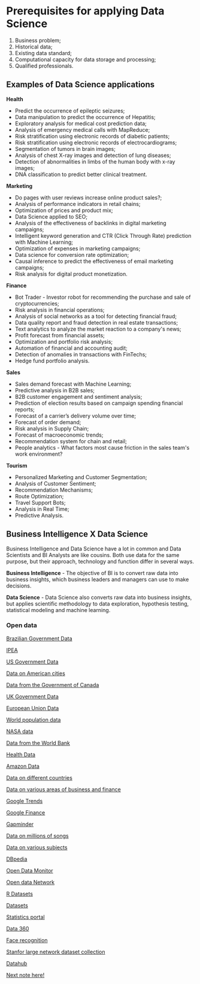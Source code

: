 # Prerequisites for applying Data Science

1. Business problem;
2. Historical data;
3. Existing data standard;
4. Computational capacity for data storage and processing;
5. Qualified professionals.

## Examples of Data Science applications

**Health**

- Predict the occurrence of epileptic seizures;
- Data manipulation to predict the occurrence of Hepatitis;
- Exploratory analysis for medical cost prediction data;
- Analysis of emergency medical calls with MapReduce;
- Risk stratification using electronic records of diabetic patients;
- Risk stratification using electronic records of electrocardiograms;
- Segmentation of tumors in brain images;
- Analysis of chest X-ray images and detection of lung diseases;
- Detection of abnormalities in limbs of the human body with x-ray images;
- DNA classification to predict better clinical treatment.

**Marketing**

- Do pages with user reviews increase online product sales?;
- Analysis of performance indicators in retail chains;
- Optimization of prices and product mix;
- Data Science applied to SEO;
- Analysis of the effectiveness of backlinks in digital marketing campaigns;
- Intelligent keyword generation and CTR (Click Through Rate) prediction with Machine Learning;
- Optimization of expenses in marketing campaigns;
- Data science for conversion rate optimization;
- Causal inference to predict the effectiveness of email marketing campaigns;
- Risk analysis for digital product monetization.

**Finance**

- Bot Trader - Investor robot for recommending the purchase and sale of cryptocurrencies;
- Risk analysis in financial operations;
- Analysis of social networks as a tool for detecting financial fraud;
- Data quality report and fraud detection in real estate transactions;
- Text analytics to analyze the market reaction to a company's news;
- Profit forecast from financial assets;
- Optimization and portfolio risk analysis;
- Automation of financial and accounting audit;
- Detection of anomalies in transactions with FinTechs;
- Hedge fund portfolio analysis.

**Sales**

- Sales demand forecast with Machine Learning;
- Predictive analysis in B2B sales;
- B2B customer engagement and sentiment analysis;
- Prediction of election results based on campaign spending financial reports;
- Forecast of a carrier’s delivery volume over time;
- Forecast of order demand;
- Risk analysis in Supply Chain;
- Forecast of macroeconomic trends;
- Recommendation system for chain and retail;
- People analytics - What factors most cause friction in the sales team's work environment?

**Tourism**

- Personalized Marketing and Customer Segmentation;
- Analysis of Customer Sentiment;
- Recommendation Mechanisms;
- Route Optimization;
- Travel Support Bots;
- Analysis in Real Time;
- Predictive Analysis.

## Business Intelligence X Data Science

Business Intelligence and Data Science have a lot in common and Data Scientists and BI Analysts are like cousins. Both use data for the same purpose, but their approach, technology and function differ in several ways.

**Business Intelligence** - The objective of BI is to convert raw data into business insights, which business leaders and managers can use to make decisions.

**Data Science** - Data Science also converts raw data into business insights, but applies scientific methodology to data exploration, hypothesis testing, statistical modeling and machine learning.

### Open data
[Brazilian Government Data](http://dados.gov.br)

[IPEA](https://www.ipeadata.gov.br)

[US Government Data](http://data.gov)

[Data on American cities](https://datasf.org)

[Data from the Government of Canada](http://open.canada.ca)

[UK Government Data](https://data.gov.uk)

[European Union Data](http://open-data.europa.eu/en/data)

[World population data](http://www.census.gov)

[NASA data](https://data.nasa.gov)

[Data from the World Bank](http://data.worldbank.org)

[Health Data](http://www.healthdata.gov)

[Amazon Data](http://aws.amazon.com/datasets)

[Data on different countries](http://knoema.com)

[Data on various areas of business and finance](https://www.quandl.com)

[Google Trends](https://www.google.com/trends)

[Google Finance](https://www.google.com/finance)

[Gapminder](http://www.gapminder.org/data)

[Data on millions of songs](https://aws.amazon.com/datasets/million-song-dataset)

[Data on various subjects](http://www.freebase.com)

[DBpedia](http://wiki.dbpedia.org)

[Open Data Monitor](http://opendatamonitor.eu)

[Open data Network](http://www.opendatanetwork.com)

[R Datasets](http://www.stats4stem.org/data-sets.html)

[Datasets](http://www.statsci.org/datasets.html)

[Statistics portal](http://www.statista.com)

[Data 360](http://www.data360.org)

[Face recognition](http://www.face-rec.org/databases)

[Stanfor large network dataset collection](http://snap.stanford.edu/data)

[Datahub](http://datahub.io/dataset)

[Next note here!](https://github.com/fernandakflima/data-science/blob/main/data-science/data-science-project-life-cycle.md)